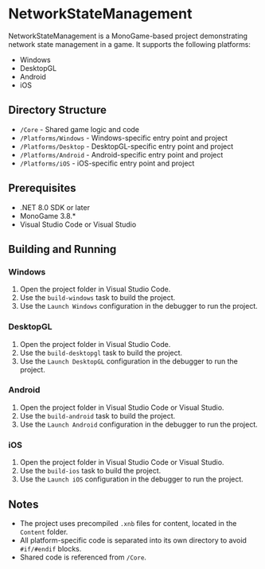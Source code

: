 
# NetworkStateManagement

NetworkStateManagement is a MonoGame-based project demonstrating network state management in a game. It supports the following platforms:
- Windows
- DesktopGL
- Android
- iOS

## Directory Structure

- `/Core` - Shared game logic and code
- `/Platforms/Windows` - Windows-specific entry point and project
- `/Platforms/Desktop` - DesktopGL-specific entry point and project
- `/Platforms/Android` - Android-specific entry point and project
- `/Platforms/iOS` - iOS-specific entry point and project

## Prerequisites
- .NET 8.0 SDK or later
- MonoGame 3.8.*
- Visual Studio Code or Visual Studio

## Building and Running

### Windows
1. Open the project folder in Visual Studio Code.
2. Use the `build-windows` task to build the project.
3. Use the `Launch Windows` configuration in the debugger to run the project.

### DesktopGL
1. Open the project folder in Visual Studio Code.
2. Use the `build-desktopgl` task to build the project.
3. Use the `Launch DesktopGL` configuration in the debugger to run the project.

### Android
1. Open the project folder in Visual Studio Code or Visual Studio.
2. Use the `build-android` task to build the project.
3. Use the `Launch Android` configuration in the debugger to run the project.

### iOS
1. Open the project folder in Visual Studio Code or Visual Studio.
2. Use the `build-ios` task to build the project.
3. Use the `Launch iOS` configuration in the debugger to run the project.

## Notes
- The project uses precompiled `.xnb` files for content, located in the `Content` folder.
- All platform-specific code is separated into its own directory to avoid `#if/#endif` blocks.
- Shared code is referenced from `/Core`.
